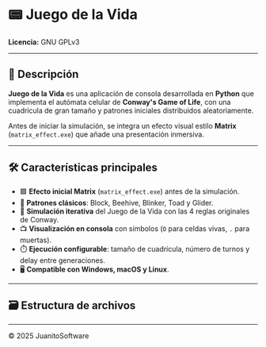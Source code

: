 # 📟 Juego de la Vida  

**Licencia:** GNU GPLv3  

---

## 🧾 Descripción  

**Juego de la Vida** es una aplicación de consola desarrollada en **Python** que implementa el autómata celular de **Conway's Game of Life**, con una cuadrícula de gran tamaño y patrones iniciales distribuidos aleatoriamente.  

Antes de iniciar la simulación, se integra un efecto visual estilo **Matrix** (`matrix_effect.exe`) que añade una presentación inmersiva.  

---

## 🛠️ Características principales  

- 🟩 **Efecto inicial Matrix** (`matrix_effect.exe`) antes de la simulación.  
- 🎲 **Patrones clásicos**: Block, Beehive, Blinker, Toad y Glider.  
- 🔄 **Simulación iterativa** del Juego de la Vida con las 4 reglas originales de Conway.  
- 📺 **Visualización en consola** con símbolos (`O` para celdas vivas, `.` para muertas).  
- ⏱️ **Ejecución configurable**: tamaño de cuadrícula, número de turnos y delay entre generaciones.  
- 🖥️ **Compatible con Windows, macOS y Linux**.  

---

## 🗃️ Estructura de archivos  

---

© 2025 JuanitoSoftware


